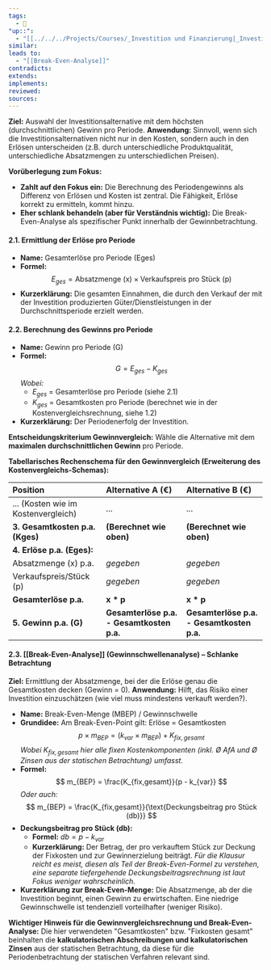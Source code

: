 ```yaml
---
tags:
  - 🌱
"up::":
  - "[[../../../Projects/Courses/_Investition und Finanzierung|_Investition und Finanzierung]]"
similar:
leads to:
  - "[[Break-Even-Analyse]]"
contradicts:
extends:
implements:
reviewed:
sources:
---
```

**Ziel:** Auswahl der Investitionsalternative mit dem höchsten (durchschnittlichen) Gewinn pro Periode.
**Anwendung:** Sinnvoll, wenn sich die Investitionsalternativen nicht nur in den Kosten, sondern auch in den Erlösen unterscheiden (z.B. durch unterschiedliche Produktqualität, unterschiedliche Absatzmengen zu unterschiedlichen Preisen).

**Vorüberlegung zum Fokus:**
*   **Zahlt auf den Fokus ein:** Die Berechnung des Periodengewinns als Differenz von Erlösen und Kosten ist zentral. Die Fähigkeit, Erlöse korrekt zu ermitteln, kommt hinzu.
*   **Eher schlank behandeln (aber für Verständnis wichtig):** Die Break-Even-Analyse als spezifischer Punkt innerhalb der Gewinnbetrachtung.

#### **2.1. Ermittlung der Erlöse pro Periode**

*   **Name:** Gesamterlöse pro Periode (Eges)
*   **Formel:**
    $$ E_{ges} = \text{Absatzmenge (x)} \times \text{Verkaufspreis pro Stück (p)} $$
*   **Kurzerklärung:** Die gesamten Einnahmen, die durch den Verkauf der mit der Investition produzierten Güter/Dienstleistungen in der Durchschnittsperiode erzielt werden.

#### **2.2. Berechnung des Gewinns pro Periode**

*   **Name:** Gewinn pro Periode (G)
*   **Formel:**
    $$ G = E_{ges} - K_{ges} $$
    *Wobei:*
    *   $E_{ges}$ = Gesamterlöse pro Periode (siehe 2.1)
    *   $K_{ges}$ = Gesamtkosten pro Periode (berechnet wie in der Kostenvergleichsrechnung, siehe 1.2)
*   **Kurzerklärung:** Der Periodenerfolg der Investition.

**Entscheidungskriterium Gewinnvergleich:**
Wähle die Alternative mit dem **maximalen durchschnittlichen Gewinn** pro Periode.

**Tabellarisches Rechenschema für den Gewinnvergleich (Erweiterung des Kostenvergleichs-Schemas):**

| Position                          | Alternative A (€)                               | Alternative B (€)                               |
| :-------------------------------- | :---------------------------------------------- | :---------------------------------------------- |
| ... (Kosten wie im Kostenvergleich) | ...                                             | ...                                             |
| **3. Gesamtkosten p.a. (Kges)**   | **(Berechnet wie oben)**                        | **(Berechnet wie oben)**                        |
| **4. Erlöse p.a. (Eges):**        |                                                 |                                                 |
| Absatzmenge (x) p.a.              | *gegeben*                                       | *gegeben*                                       |
| Verkaufspreis/Stück (p)           | *gegeben*                                       | *gegeben*                                       |
| **Gesamterlöse p.a.**             | **x \* p**                                      | **x \* p**                                      |
| **5. Gewinn p.a. (G)**            | **Gesamterlöse p.a. - Gesamtkosten p.a.**     | **Gesamterlöse p.a. - Gesamtkosten p.a.**     |

#### **2.3. [[Break-Even-Analyse]] (Gewinnschwellenanalyse) – Schlanke Betrachtung**

**Ziel:** Ermittlung der Absatzmenge, bei der die Erlöse genau die Gesamtkosten decken (Gewinn = 0).
**Anwendung:** Hilft, das Risiko einer Investition einzuschätzen (wie viel muss mindestens verkauft werden?).

*   **Name:** Break-Even-Menge (MBEP) / Gewinnschwelle
*   **Grundidee:** Am Break-Even-Point gilt: Erlöse = Gesamtkosten
    $$ p \times m_{BEP} = (k_{var} \times m_{BEP}) + K_{fix,gesamt} $$
    *Wobei $K_{fix,gesamt}$ hier alle fixen Kostenkomponenten (inkl. Ø AfA und Ø Zinsen aus der statischen Betrachtung) umfasst.*
*   **Formel:**
    $$ m_{BEP} = \frac{K_{fix,gesamt}}{p - k_{var}} $$
    *Oder auch:*
    $$ m_{BEP} = \frac{K_{fix,gesamt}}{\text{Deckungsbeitrag pro Stück (db)}} $$
*   **Deckungsbeitrag pro Stück (db):**
    *   **Formel:** $db = p - k_{var}$
    *   **Kurzerklärung:** Der Betrag, der pro verkauftem Stück zur Deckung der Fixkosten und zur Gewinnerzielung beiträgt. *Für die Klausur reicht es meist, diesen als Teil der Break-Even-Formel zu verstehen, eine separate tiefergehende Deckungsbeitragsrechnung ist laut Fokus weniger wahrscheinlich.*
*   **Kurzerklärung zur Break-Even-Menge:** Die Absatzmenge, ab der die Investition beginnt, einen Gewinn zu erwirtschaften. Eine niedrige Gewinnschwelle ist tendenziell vorteilhafter (weniger Risiko).

**Wichtiger Hinweis für die Gewinnvergleichsrechnung und Break-Even-Analyse:**
Die hier verwendeten "Gesamtkosten" bzw. "Fixkosten gesamt" beinhalten die **kalkulatorischen Abschreibungen und kalkulatorischen Zinsen** aus der statischen Betrachtung, da diese für die Periodenbetrachtung der statischen Verfahren relevant sind.
